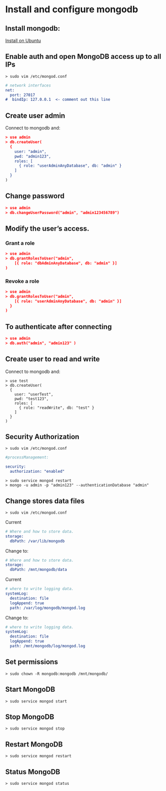 # Install and configure mongodb

## Install mongodb:
[Install on Ubuntu](https://docs.mongodb.com/manual/tutorial/install-mongodb-on-ubuntu/)

## Enable auth and open MongoDB access up to all IPs
```
> sudo vim /etc/mongod.conf
```

```CMake
# network interfaces
net:
  port: 27017
#  bindIp: 127.0.0.1  <- comment out this line
```

## Create user admin
Connect to mongodb and:
```CMake
> use admin
> db.createUser(
  {
    user: "admin",
    pwd: "admin123",
    roles: [ 
      { role: "userAdminAnyDatabase", db: "admin" }
    ]
  }
)
```

## Change password
```CMake
> use admin
> db.changeUserPassword("admin", "admin123456789")
```

## Modify the user’s access.
### Grant a role 
```CMake
> use admin
> db.grantRolesToUser("admin",
    [{ role: "dbAdminAnyDatabase", db: "admin" }]
)
```
### Revoke a role
```CMake
> use admin
> db.grantRolesToUser("admin",
    [{ role: "userAdminAnyDatabase", db: "admin" }]
  }
)
```

## To authenticate after connecting
```CMake
> use admin
> db.auth("admin", "admin123" )
```

## Create user to read and write
Connect to mongodb and:
```
> use test
> db.createUser(
  {
    user: "userTest",
    pwd: "test123",
    roles: [ 
      { role: "readWrite", db: "test" } 
    ]
  }
)
```

## Security Authorization
```
> sudo vim /etc/mongod.conf
```
```CMake
#processManagement:

security:
  authorization: "enabled"
```
```
> sudo service mongod restart
> mongo -u admin -p "admin123" --authenticationDatabase "admin"
```

## Change stores data files
```
> sudo vim /etc/mongod.conf
```
Current
```CMake
# Where and how to store data.
storage:
  dbPath: /var/lib/mongodb
```
Change to:
```CMake
# Where and how to store data.
storage:
  dbPath: /mnt/mongodb/data
```
Current
```CMake
# where to write logging data.
systemLog:
  destination: file
  logAppend: true
  path: /var/log/mongodb/mongod.log
```
Change to:
```CMake
# where to write logging data.
systemLog:
  destination: file
  logAppend: true
  path: /mnt/mongodb/log/mongod.log
```

## Set permissions
```
> sudo chown -R mongodb:mongodb /mnt/mongodb/
```

## Start MongoDB
```
> sudo service mongod start
```

## Stop MongoDB
```
> sudo service mongod stop
```

## Restart MongoDB
```
> sudo service mongod restart
```

## Status MongoDB
```
> sudo service mongod status
```